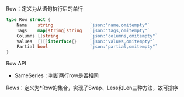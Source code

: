 Row：定义为从语句执行后的单行

```go
type Row struct {
    Name 	string				`json:"name,omitempty"`
    Tags	map[string]string	`json:"tags,omitempty"`
    Columns	[]string			`json:"columns,omitempty"`
    Values	[][]interface{}		`json:"values,omitempty"`
    Partial	bool				`json:"partial,omitempty"`
}
```

Row API

- SameSeries：判断两行row是否相同



Rows：定义为*Row的集合，实现了Swap、Less和Len三种方法，故可排序

